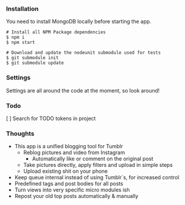 ### Installation

You need to install MongoDB locally before starting the app.

    # Install all NPM Package dependencies
    $ npm i
    $ npm start

    # Download and update the nodeunit submodule used for tests
    $ git submodule init
    $ git submodule update

### Settings

Settings are all around the code at the moment, so look around!

### Todo

  [ ] Search for TODO tokens in project

### Thoughts

  - This app is a unified blogging tool for Tumblr
    - Reblog pictures and video from Instagram
      - Automatically like or comment on the original post
    - Take pictures directly, apply filters and upload in simple steps
    - Upload existing shit on your phone
  - Keep queue internal instead of using Tumblr`s, for increased control
  - Predefined tags and post bodies for all posts
  - Turn views into very specific micro modules ish
  - Repost your old top posts automatically & manually
